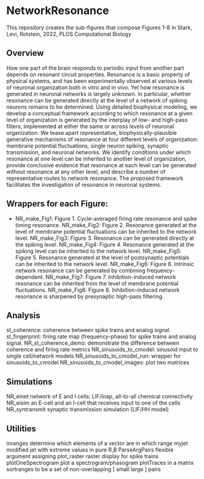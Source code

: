 # NetworkResonance
This repository creates the sub-figures that compose Figures 1-8 in  Stark, Levi, Rotstein, 2022, PLOS Computational Biology

## Overview
How one part of the brain responds to periodic input from another part depends on resonant circuit
properties. Resonance is a basic property of physical systems, and has been experimentally observed
at various levels of neuronal organization both in vitro and in vivo. Yet how resonance is generated in
neuronal networks is largely unknown. In particular, whether resonance can be generated directly at 
the level of a network of spiking neurons remains to be determined. Using detailed biophysical
modeling, we develop a conceptual framework according to which resonance at a given level of
organization is generated by the interplay of low- and high-pass filters, implemented at either the
same or across levels of neuronal organization. We tease apart representative, biophysically-plausible
generative mechanisms of resonance at four different levels of organization: membrane potential
fluctuations, single neuron spiking, synaptic transmission, and neuronal networks. We identify
conditions under which resonance at one level can be inherited to another level of organization,
provide conclusive evidence that resonance at each level can be generated without resonance at any
other level, and describe a number of representative routes to network resonance. The proposed
framework facilitates the investigation of resonance in neuronal systems.

## Wrappers for each Figure:
- NR_make_Fig1: Figure 1. Cycle-averaged firing rate resonance and spike timing resonance.
NR_make_Fig2: Figure 2. Resonance generated at the level of membrane potential fluctuations can be inherited to the network level.
NR_make_Fig3: Figure 3. Resonance can be generated directly at the spiking level.
NR_make_Fig4: Figure 4. Resonance generated at the spiking level can be inherited to the network level.
NR_make_Fig5: Figure 5. Resonance generated at the level of postsynaptic potentials can be inherited to the network level.
NR_make_Fig6: Figure 6. Intrinsic network resonance can be generated by combining frequency-dependent.
NR_make_Fig7: Figure 7. Inhibition-induced network resonance can be inherited from the level of membrane potential fluctuations.
NR_make_Fig8: Figure 8. Inhibition-induced network resonance is sharpened by presynaptic high-pass filtering.

## Analysis
st_coherence:                     coherence between spike trains and analog signal.
st_fingerprint:                   firing rate map (frequency-phase) for spike trains and analog signal.
NR_st_coherence_demo:             demonstrate the difference between coherence and firing rate metrics
NR_sinusoids_to_cmodel:           sinusoid input to single cell/network models
NR_sinusoids_to_cmodel_run:       wrapper for sinusoids_to_cmodel
NR_sinusoids_to_cmodel_images:    plot two matrices

## Simulations
NR_einet                          network of E and I cells: LIF/Inap, all-to-all chemical connectivity
NR_eisim                          an E-cell and an I-cell that receives input to one of the cells
NR_syntransmit                    synaptic transmission simulation (LIF/HH model)

## Utilities
inranges                          determine which elements of a vector are in which range
myjet                             modified jet with extreme values in pure R,B
ParseArgPairs                     flexible argument assigning
plot_raster                       raster display for spike trains
plotOneSpectrogram                plot a spectrogram/phasogram
plotTraces                        in a matrix
sortranges                        to be a set of non-overlapping [ small large ] pairs

 
